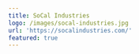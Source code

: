 ```yaml
---
title: SoCal Industries
logo: /images/socal-industries.jpg
url: 'https://socalindustries.com/'
featured: true
---
```


